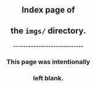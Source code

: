<!DOCTYPE html>
<html lang="en">
<!--quilted head patch-->
<head>
<meta content="width=device-width, initial-scale=1" name="viewport"/>
<!--
~~~~~~~~~~~~~~~~~~~~~~~~~~~~~~~~~~~~~~~~~~~~~~~~~~~~~~~~~~~~~~~~
Page stitched together with quilt:
quilt          : v0.1.1, master, eed22e23df8d193a2dcb834d2f29fff943c50aba
url            : http://timothydavenport.com/imgs/index.html
quilted on     : 2016-12-29 12:58:59
source branch  : master
source hash    : e4867376ef12d6bf2985550ff5b0debb00f6801b
stitching took : 0.009 s
~~~~~~~~~~~~~~~~~~~~~~~~~~~~~~~~~~~~~~~~~~~~~~~~~~~~~~~~~~~~~~~~
--><meta charset="utf-8"/>
<meta content="IE=edge" http-equiv="X-UA-Compatible"/>
<meta content="width=device-width, initial-scale=1" name="viewport"/>
<meta content="blank index page of imgs directory" name="description"/>
<meta content="Timothy Davenport" name="author"/>
<meta content="i,n,d,e,x,,, ,i,m,g,s" name="keywords"/>
<title>imgs directory index</title>
<link href="https://fonts.googleapis.com/css?family=Ubuntu+Mono" rel="stylesheet" type="text/css"/>
<link href="https://maxcdn.bootstrapcdn.com/bootstrap/3.3.7/css/bootstrap.min.css" rel="stylesheet" type="text/css"/>
<link href="../imgs/favicon.ico" id="favicon" rel="shortcut icon" type="image/x-icon"/>
<link href="../imgs/icon_60x60.png" rel="apple-touch-icon"/>
<link href="../imgs/icon_76x76.png" rel="apple-touch-icon" sizes="76x76"/>
<link href="../imgs/icon_120x120.png" rel="apple-touch-icon" sizes="120x120"/>
<link href="../imgs/icon_152x152.png" rel="apple-touch-icon" sizes="152x152"/>
<meta content="http://timothydavenport.com" property="og:url"/>
<meta content="website" property="og:type"/>
<meta content="imgs directory index" property="og:title"/>
<meta content="http://timothydavenport.com/imgs/icon.png" property="og:image"/>
<meta content="http://timothydavenport.com/imgs/icon.png" name="msapplication-TileImage"/>
<meta content="#008080" name="msapplication-TileColor"/>
<meta content="summary" name="twitter:card"/>
<meta content="na" name="twitter:site"/>
<meta content="timothydavenport.com" name="twitter:domain"/>
<meta content="imgs directory index" name="twitter:title"/>
<meta content="blank index page of imgs directory" name="twitter:description"/>
<meta content="http://timothydavenport.com/imgs/icon.png" name="twitter:imgs"/>
<script rel="javascript" src="https://ajax.googleapis.com/ajax/libs/jquery/1.12.4/jquery.min.js" type="text/javascript"></script>

<link href="../css/tim.css" rel="stylesheet" type="text/css"/></head>
<body>
<main>
<section>
<header>
<!--quilted page patch-->
<div id="page">
<h1><span>Index page of </span></h1>
<h1><span>the <code>imgs/</code> directory.</span></h1>
<h4>----------------------------</h4>
<h3><span>This page was intentionally</span></h3>
<h3><span>left blank.</span></h3>
</div>
</header>
</section>
</main>
<!--quilted scripts patch-->
<script id="scripts" rel="javascript" src="../js/tim.js" type="text/javascript"></script>
</body>
</html>
